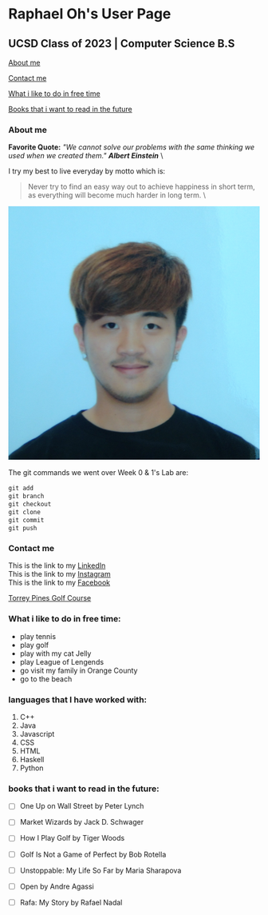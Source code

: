 # Raphael Oh's User Page 

## UCSD Class of 2023 | Computer Science B.S 

[About me](#about_me)

[Contact me](#contact_me)

[What i like to do in free time](#hobbies)

[Books that i want to read in the future](#books)


<!----><a name="about_me"></a>
### About me
**Favorite Quote:** *"We cannot solve our problems with the same thinking we used when we created them."* ***Albert Einstein*** \

I try my best to live everyday by motto which is: 
>Never try to find an easy way out to achieve happiness in short term, as everything will become much harder in long term. \

![Profile Picture](profile%20picture.png)

The git commands we went over Week 0 & 1's Lab are:

```
git add
git branch
git checkout
git clone
git commit
git push
```
<!----><a name="contact_me"></a>
### Contact me
This is the link to my [LinkedIn](https://www.linkedin.com/in/raphaeloh96/)\
This is the link to my [Instagram](https://www.instagram.com/raphaeloh96/)\
This is the link to my [Facebook](https://www.facebook.com/raphaeloh96/)

[Torrey Pines Golf Course](Torrey%20Pines.jpg)

<!----><a name="hobbies"></a>
### What i like to do in free time: 
- play tennis
- play golf
- play with my cat Jelly
- play League of Lengends
- go visit my family in Orange County
- go to the beach

<!----><a name="languages"></a>
### languages that I have worked with:
1. C++
2. Java
3. Javascript
4. CSS
5. HTML
6. Haskell
7. Python

<!----><a name="books"></a>
### books that i want to read in the future:
- [ ] One Up on Wall Street by Peter Lynch
- [ ] Market Wizards by Jack D. Schwager
- [ ] How I Play Golf by Tiger Woods
- [ ] Golf Is Not a Game of Perfect by Bob Rotella
- [ ] Unstoppable: My Life So Far by Maria Sharapova
- [ ] Open by Andre Agassi
- [ ] Rafa: My Story by Rafael Nadal


